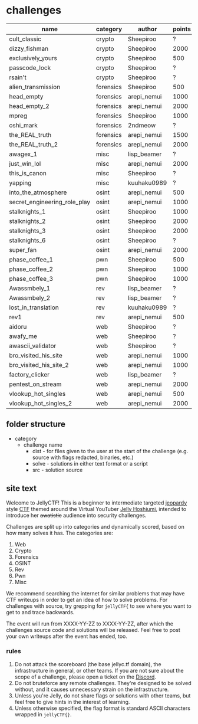 # challenges

| name                         | category  | author      | points | complete? | tested? |
| ----                         | ----      | -------     | ---    | ---       | ---     |
| cult_classic                 | crypto    | Sheepiroo   | ?      | ❌        | ❌     |
| dizzy_fishman                | crypto    | Sheepiroo   | 2000   | ✅        | ❌     |
| exclusively_yours            | crypto    | Sheepiroo   | 500    | ✅        | ❌     |
| passcode_lock                | crypto    | Sheepiroo   | ?      | ❌        | ❌     |
| rsain't                      | crypto    | Sheepiroo   | ?      | ❌        | ❌     |
| alien_transmission           | forensics | Sheepiroo   | 500    | ✅        | ❌     |
| head_empty                   | forensics | arepi_nemui | 1000   | ✅        | ❌     |
| head_empty_2                 | forensics | arepi_nemui | 2000   | ✅        | ❌     |
| mpreg                        | forensics | Sheepiroo   | 1000   | ✅        | ❌     |
| oshi_mark                    | forensics | 2ndmeow     | ?      | ❌        | ❌     |
| the_REAL_truth               | forensics | arepi_nemui | 1500   | ✅        | ❌     |
| the_REAL_truth_2             | forensics | arepi_nemui | 2000   | ✅        | ❌     |
| awagex_1                     | misc      | lisp_beamer | ?      | ❌        | ❌     |
| just_win_lol                 | misc      | arepi_nemui | 2000   | ✅        | ❌     |
| this_is_canon                | misc      | Sheepiroo   | ?      | ❌        | ❌     |
| yapping                      | misc      | kuuhaku0989 | ?      | ❌        | ❌     |
| into_the_atmosphere          | osint     | arepi_nemui | 500    | ✅        | ❌     |
| secret_engineering_role_play | osint     | arepi_nemui | 1000   | ✅        | ❌     |
| stalknights_1                | osint     | Sheepiroo   | 1000   | ✅        | ❌     |
| stalknights_2                | osint     | Sheepiroo   | 2000   | ✅        | ❌     |
| stalknights_3                | osint     | Sheepiroo   | 2000   | ✅        | ❌     |
| stalknights_6                | osint     | Sheepiroo   | ?      | ❌        | ❌     |
| super_fan                    | osint     | arepi_nemui | 2000   | ✅        | ❌     |
| phase_coffee_1               | pwn       | Sheepiroo   | 500    | ✅        | ❌     |
| phase_coffee_2               | pwn       | Sheepiroo   | 1000   | ✅        | ❌     |
| phase_coffee_3               | pwn       | Sheepiroo   | 1000   | ✅        | ❌     |
| Awassmbely_1                 | rev       | lisp_beamer | ?      | ✅        | ❌     |
| Awassmbely_2                 | rev       | lisp_beamer | ?      | ❌        | ❌     |
| lost_in_translation          | rev       | kuuhaku0989 | ?      | ❌        | ❌     |
| rev1                         | rev       | arepi_nemui | 500    | ✅        | ❌     |
| aidoru                       | web       | Sheepiroo   | ?      | ❌        | ❌     |
| awafy_me                     | web       | Sheepiroo   | ?      | ❌        | ❌     |
| awascii_validator            | web       | Sheepiroo   | ?      | ❌        | ❌     |
| bro_visited_his_site         | web       | arepi_nemui | 1000   | ✅        | ❌     |
| bro_visited_his_site_2       | web       | arepi_nemui | 1000   | ✅        | ❌     |
| factory_clicker              | web       | lisp_beamer | ?      | ✅        | ❌     |
| pentest_on_stream            | web       | arepi_nemui | 2000   | ✅        | ❌     |
| vlookup_hot_singles          | web       | arepi_nemui | 500    | ✅        | ❌     |
| vlookup_hot_singles_2        | web       | arepi_nemui | 2000   | ✅        | ❌     |


## folder structure
* category
    - challenge name
        - dist - for files given to the user at the start of the challenge (e.g. source with flags redacted, binaries, etc.)
        - solve - solutions in either text format or a script
        - src - solution source 


## site text
Welcome to JellyCTF! This is a beginner to intermediate targeted [jeopardy](https://ctftime.org/ctf-wtf/) style [CTF](https://en.wikipedia.org/wiki/Capture_the_flag_(cybersecurity)) themed around the Virtual YouTuber [Jelly Hoshiumi](https://www.youtube.com/@JellyHoshiumi), intended to introduce her ~~awatistic~~ audience into security challenges.

Challenges are split up into categories and dynamically scored, based on how many solves it has. The categories are:

1. Web
2. Crypto
3. Forensics
4. OSINT
5. Rev
6. Pwn
7. Misc

We recommend searching the internet for similar problems that may have CTF writeups in order to get an idea of how to solve problems. For challenges with source, try grepping for `jellyCTF{` to see where you want to get to and trace backwards.

The event will run from XXXX-YY-ZZ to XXXX-YY-ZZ, after which the challenges source code and solutions will be released. Feel free to post your own writeups after the event has ended, too.

### rules
1. Do not attack the scoreboard (the base jellyc.tf domain), the infrastructure in general, or other teams. If you are not sure about the scope of a challenge, please open a ticket on the [Discord](https://discord.gg/MDNfMuGsr4).
2. Do not bruteforce any remote challenges. They're designed to be solved without, and it causes unnecessary strain on the infrastructure.
3. Unless you're Jelly, do not share flags or solutions with other teams, but feel free to give hints in the interest of learning.
4. Unless otherwise specified, the flag format is standard ASCII characters wrapped in `jellyCTF{}`.